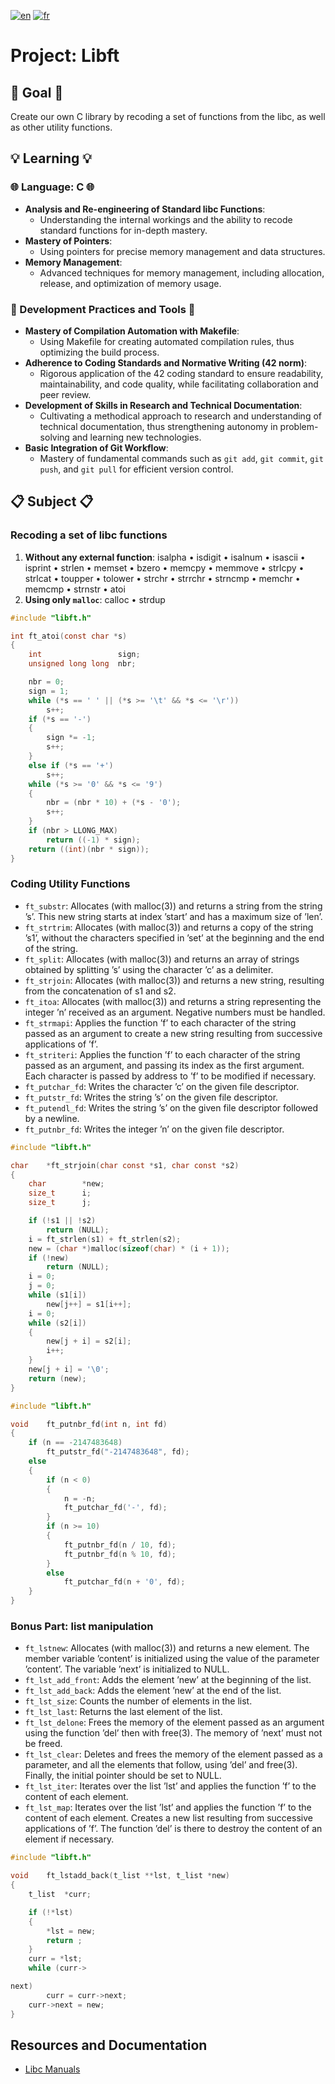 [![en](https://img.shields.io/badge/lang-en-pink.svg)](https://github.com/nfauconn/libft/blob/master/README.md)
[![fr](https://img.shields.io/badge/lang-fr-purple.svg)](https://github.com/nfauconn/libft/blob/master/README.fr.md)

# Project: Libft

## 🏁 Goal 🏁
Create our own C library by recoding a set of functions from the libc, as well as other utility functions.

## 💡 Learning 💡

### 🌐 Language: C 🌐
  - **Analysis and Re-engineering of Standard libc Functions**:
    - Understanding the internal workings and the ability to recode standard functions for in-depth mastery.
  - **Mastery of Pointers**:
    - Using pointers for precise memory management and data structures.
  - **Memory Management**:
    - Advanced techniques for memory management, including allocation, release, and optimization of memory usage.

### 🔧 Development Practices and Tools 🔧
- **Mastery of Compilation Automation with Makefile**:
  - Using Makefile for creating automated compilation rules, thus optimizing the build process.
- **Adherence to Coding Standards and Normative Writing (42 norm)**:
  - Rigorous application of the 42 coding standard to ensure readability, maintainability, and code quality, while facilitating collaboration and peer review.
- **Development of Skills in Research and Technical Documentation**:
  - Cultivating a methodical approach to research and understanding of technical documentation, thus strengthening autonomy in problem-solving and learning new technologies.
- **Basic Integration of Git Workflow**:
  - Mastery of fundamental commands such as `git add`, `git commit`, `git push`, and `git pull` for efficient version control.

## 📋 Subject 📋

### Recoding a set of libc functions
1. **Without any external function**: isalpha
• isdigit • isalnum • isascii • isprint • strlen • memset • bzero • memcpy • memmove • strlcpy • strlcat • toupper • tolower • strchr • strrchr • strncmp • memchr • memcmp • strnstr • atoi
2. **Using only `malloc`**: calloc
• strdup
```c
#include "libft.h"

int	ft_atoi(const char *s)
{
	int					sign;
	unsigned long long	nbr;

	nbr = 0;
	sign = 1;
	while (*s == ' ' || (*s >= '\t' && *s <= '\r'))
		s++;
	if (*s == '-')
	{
		sign *= -1;
		s++;
	}
	else if (*s == '+')
		s++;
	while (*s >= '0' && *s <= '9')
	{
		nbr = (nbr * 10) + (*s - '0');
		s++;
	}
	if (nbr > LLONG_MAX)
		return ((-1) * sign);
	return ((int)(nbr * sign));
}
```
### Coding Utility Functions
- `ft_substr`: Allocates (with malloc(3)) and returns a string from the string ’s’. This new string starts at index ’start’ and has a maximum size of ’len’.
- `ft_strtrim`: Allocates (with malloc(3)) and returns a copy of the string ’s1’, without the characters specified in ’set’ at the beginning and the end of the string.
- `ft_split`: Allocates (with malloc(3)) and returns an array of strings obtained by splitting ’s’ using the character ’c’ as a delimiter.
- `ft_strjoin`: Allocates (with malloc(3)) and returns a new string, resulting from the concatenation of s1 and s2.
- `ft_itoa`: Allocates (with malloc(3)) and returns a string representing the integer ’n’ received as an argument. Negative numbers must be handled.
- `ft_strmapi`: Applies the function ’f’ to each character of the string passed as an argument to create a new string resulting from successive applications of ’f’.
- `ft_striteri`: Applies the function ’f’ to each character of the string passed as an argument, and passing its index as the first argument. Each character is passed by address to ’f’ to be modified if necessary.
- `ft_putchar_fd`: Writes the character ’c’ on the given file descriptor.
- `ft_putstr_fd`: Writes the string ’s’ on the given file descriptor.
- `ft_putendl_fd`: Writes the string ’s’ on the given file descriptor followed by a newline.
- `ft_putnbr_fd`: Writes the integer ’n’ on the given file descriptor.

```c
#include "libft.h"

char	*ft_strjoin(char const *s1, char const *s2)
{
	char		*new;
	size_t		i;
	size_t		j;

	if (!s1 || !s2)
		return (NULL);
	i = ft_strlen(s1) + ft_strlen(s2);
	new = (char *)malloc(sizeof(char) * (i + 1));
	if (!new)
		return (NULL);
	i = 0;
	j = 0;
	while (s1[i])
		new[j++] = s1[i++];
	i = 0;
	while (s2[i])
	{
		new[j + i] = s2[i];
		i++;
	}
	new[j + i] = '\0';
	return (new);
}
```

```c
#include "libft.h"

void	ft_putnbr_fd(int n, int fd)
{
	if (n == -2147483648)
		ft_putstr_fd("-2147483648", fd);
	else
	{
		if (n < 0)
		{
			n = -n;
			ft_putchar_fd('-', fd);
		}
		if (n >= 10)
		{
			ft_putnbr_fd(n / 10, fd);
			ft_putnbr_fd(n % 10, fd);
		}
		else
			ft_putchar_fd(n + '0', fd);
	}
}
```
 
### Bonus Part: list manipulation
- `ft_lstnew`: Allocates (with malloc(3)) and returns a new element. The member variable ’content’ is initialized using the value of the parameter ’content’. The variable ’next’ is initialized to NULL.
- `ft_lst_add_front`: Adds the element ’new’ at the beginning of the list.
- `ft_lst_add_back`: Adds the element ’new’ at the end of the list.
- `ft_lst_size`: Counts the number of elements in the list.
- `ft_lst_last`: Returns the last element of the list.
- `ft_lst_delone`: Frees the memory of the element passed as an argument using the function ’del’ then with free(3). The memory of ’next’ must not be freed.
- `ft_lst_clear`: Deletes and frees the memory of the element passed as a parameter, and all the elements that follow, using ’del’ and free(3). Finally, the initial pointer should be set to NULL.
- `ft_lst_iter`: Iterates over the list ’lst’ and applies the function ’f’ to the content of each element.
- `ft_lst_map`: Iterates over the list ’lst’ and applies the function ’f’ to the content of each element. Creates a new list resulting from successive applications of ’f’. The function ’del’ is there to destroy the content of an element if necessary.

```c
#include "libft.h"

void	ft_lstadd_back(t_list **lst, t_list *new)
{
	t_list	*curr;

	if (!*lst)
	{
		*lst = new;
		return ;
	}
	curr = *lst;
	while (curr->

next)
		curr = curr->next;
	curr->next = new;
}
```

## Resources and Documentation
- [Libc Manuals](https://linux.die.net/man/)